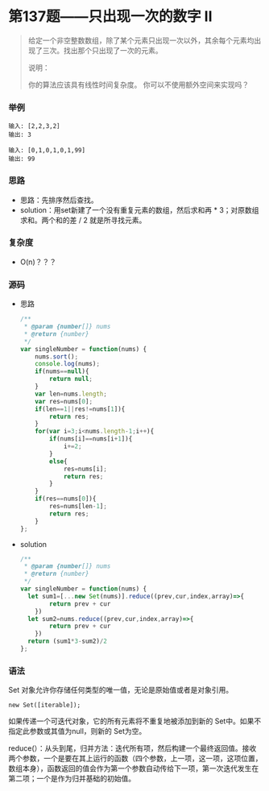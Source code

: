 # 第137题——只出现一次的数字 II

> 给定一个非空整数数组，除了某个元素只出现一次以外，其余每个元素均出现了三次。找出那个只出现了一次的元素。
>
> 说明：
>
> 你的算法应该具有线性时间复杂度。 你可以不使用额外空间来实现吗？
>

### 举例

```
输入: [2,2,3,2]
输出: 3

输入: [0,1,0,1,0,1,99]
输出: 99
```

### 思路

* 思路：先排序然后查找。
* solution：用set新建了一个没有重复元素的数组，然后求和再 * 3；对原数组求和。两个和的差 / 2 就是所寻找元素。

### 复杂度

- O(n)？？？


### 源码

* 思路

  ```js
  /**
   * @param {number[]} nums
   * @return {number}
   */
  var singleNumber = function(nums) {
      nums.sort();
      console.log(nums);
      if(nums==null){
          return null;
      }
      var len=nums.length;
      var res=nums[0];
      if(len==1||res!=nums[1]){
          return res;
      }
      for(var i=3;i<nums.length-1;i++){
          if(nums[i]==nums[i+1]){
              i+=2;
          }
          else{
              res=nums[i];
              return res;
          }
      }
      if(res==nums[0]){
          res=nums[len-1];
          return res;
      }    
  };
  ```

- solution

  ```javascript
  /**
   * @param {number[]} nums
   * @return {number}
   */
  var singleNumber = function(nums) {
    let sum1=[...new Set(nums)].reduce((prev,cur,index,array)=>{
          return prev + cur
      })
    let sum2=nums.reduce((prev,cur,index,array)=>{
          return prev + cur
      })
    return (sum1*3-sum2)/2
  };
  ```

### 语法

Set 对象允许你存储任何类型的唯一值，无论是原始值或者是对象引用。

```
new Set([iterable]);
```

如果传递一个可迭代对象，它的所有元素将不重复地被添加到新的 Set中。如果不指定此参数或其值为null，则新的 Set为空。

reduce(）：从头到尾，归并方法：迭代所有项，然后构建一个最终返回值。接收两个参数，一个是要在其上运行的函数（四个参数，上一项，这一项，这项位置，数组本身），函数返回的值会作为第一个参数自动传给下一项，第一次迭代发生在第二项；一个是作为归并基础的初始值。